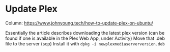 # Update Plex

Column: https://www.johnyoung.tech/how-to-update-plex-on-ubuntu/

Essentially the article describes downloading the latest plex version (can be found if one is available in the Plex Web App, under Activity) 
Move that .deb file to the server (scp)
Install it with `dpkg -i newplexmediaserverversion.deb`